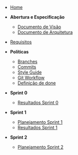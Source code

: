 - [Home](/docs/Home.md)

- **Abertura e Especificação**

  - [Documento de Visão](/docs/documentation/Documento-de-Visao.md)
  - [Documento de Arquitetura](/docs/documentation/Documento-de-Arquitetura.md)

- [Requisitos](#)

- **Políticas**
  - [Branches](/docs/policies/Branches.md)
  - [Commits](/docs/policies/Commits.md)
  - [Style Guide](/docs/policies/Style-Guide.md)
  - [Git Workflow](/docs/policies/Git-Workflow.md)
  - [Definição de done](/docs/policies/Definicao-Done.md)

- **Sprint 0**
  - [Resultados Sprint 0](/docs/sprints/Sprint-0-review.md)

- **Sprint 1**
  - [Planejamento Sprint 1](/docs/sprints/Sprint-1-planning.md)
  - [Resultados Sprint 1](/docs/sprints/Sprint-1-Review.md)

- **Sprint 2**
  - [Planejamento Sprint 2](/docs/sprints/Sprint-2-planning.md)
